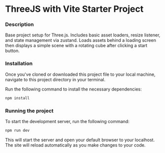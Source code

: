 # ThreeJS with Vite Starter Project

### Description

Base project setup for Three.js. Includes basic asset loaders, resize listener, and state management via zustand. Loads assets behind a loading screen then displays a simple scene with a rotating cube after clicking a start button.

### Installation

Once you've cloned or downloaded this project file to your local machine, navigate to this project directory in your terminal.

Run the following command to install the necessary dependencies:

```bash
npm install
```

### Running the project

To start the development server, run the following command:

```bash
npm run dev
```

This will start the server and open your default browser to your localhost. The site will reload automatically as you make changes to your code.
